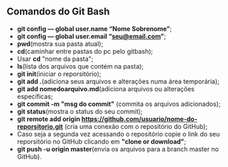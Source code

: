  <h2>Comandos do Git Bash</h2>
      
 * **git config — global user.name “Nome Sobrenome”**;
 * **git config — global user.email “seu@email.com”**;</br>
 * **pwd**(mostra sua pasta atual);</br>
 * **cd**(caminhar entre pastas do pc pelo gitbash);</br>
 * Usar **cd** "nome da pasta";</br>
 * **ls**(lista dos arquivos que contém na pasta);</br>
 * **git init**(iniciar o reporsitório);</br>
 * **git add .**(adiciona seus arquivos e alterações numa área temporária);</br>
 * **git add nomedoarquivo.md**(adiciona arquivos ou alterações específicas;</br>
 * **git commit -m "msg do commit"** (commita os arquivos adicionados);</br>
 * **git status**(mostra o status do seu commit);</br>
 * **git remote add origin https://github.com/usuario/nome-do-reporsitorio.git** (cria uma conexão com o repositório do GitHub);</br> 
 *  Caso seja a segunda vez acessando o repositório copie o link do seu reporsitório no GitHub clicando em **"clone or download"**;</br>
 * **git push -u origin master**(envia os arquivos para a branch master no GitHub).</br>
            
    
    
